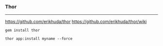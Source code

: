 ### Thor
---
https://github.com/erikhuda/thor
https://github.com/erikhuda/thor/wiki


```
gem install thor

thor app:install myname --force


```


```ruby




```

```
```
